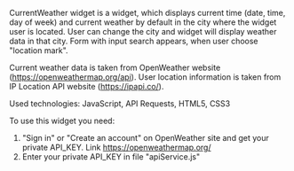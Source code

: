 CurrentWeather widget is a widget, which displays current time (date, time, day of week) and current weather by default in the city where the widget user is located. User can change the city and widget will display weather data in that city. Form with input search appears, when user choose "location mark".

Current weather data is taken from OpenWeather website (https://openweathermap.org/api).
User location information is taken from IP Location API website (https://ipapi.co/).

Used technologies: JavaScript, API Requests, HTML5, CSS3

To use this widget you need:
1. "Sign in" or "Create an account" on OpenWeather site and get your private API_KEY. Link https://openweathermap.org/
2. Enter your private API_KEY in file "apiService.js"